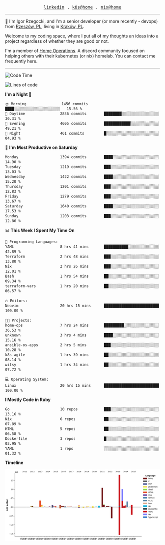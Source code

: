 <p align="center">
  <samp>
    <a href="https://www.linkedin.com/in/ajgon">linkedin</a> .
    <a href="https://github.com/deedee-ops/k8s-gitops">k8s@home</a> .
    <a href="https://github.com/deedee-ops/nixlab">nix@home</a>
  </samp>
</p>

----------------------------------------------------------------

:wave: I'm Igor Rzegocki, and I'm a senior developer (or more recently - devops) from [Rzeszów, PL](https://en.wikipedia.org/wiki/Rzesz%C3%B3w), living in [Kraków, PL](https://en.wikipedia.org/wiki/Krak%C3%B3w).

Welcome to my coding space, where I put all of my thoughts an ideas into a project regardless of whether they are good or not.

I'm a member of [Home Operations](https://discord.gg/home-operations). A discord community focused on helping others with their kubernetes (or nix) homelab. You can contact me frequently here.

----------------------------------------------------------------

<!--START_SECTION:waka-->
![Code Time](http://img.shields.io/badge/Code%20Time-606%20hrs%2018%20mins-blue)

![Lines of code](https://img.shields.io/badge/From%20Hello%20World%20I%27ve%20Written-6.2%20million%20lines%20of%20code-blue)

**I'm a Night 🦉** 

```text
🌞 Morning                1456 commits        ████░░░░░░░░░░░░░░░░░░░░░   15.56 % 
🌆 Daytime                2836 commits        ████████░░░░░░░░░░░░░░░░░   30.31 % 
🌃 Evening                4605 commits        ████████████░░░░░░░░░░░░░   49.21 % 
🌙 Night                  461 commits         █░░░░░░░░░░░░░░░░░░░░░░░░   04.93 % 
```
📅 **I'm Most Productive on Saturday** 

```text
Monday                   1394 commits        ████░░░░░░░░░░░░░░░░░░░░░   14.90 % 
Tuesday                  1219 commits        ███░░░░░░░░░░░░░░░░░░░░░░   13.03 % 
Wednesday                1422 commits        ████░░░░░░░░░░░░░░░░░░░░░   15.20 % 
Thursday                 1201 commits        ███░░░░░░░░░░░░░░░░░░░░░░   12.83 % 
Friday                   1279 commits        ███░░░░░░░░░░░░░░░░░░░░░░   13.67 % 
Saturday                 1640 commits        ████░░░░░░░░░░░░░░░░░░░░░   17.53 % 
Sunday                   1203 commits        ███░░░░░░░░░░░░░░░░░░░░░░   12.86 % 
```


📊 **This Week I Spent My Time On** 

```text
💬 Programming Languages: 
YAML                     8 hrs 41 mins       ███████████░░░░░░░░░░░░░░   42.89 % 
Terraform                2 hrs 48 mins       ███░░░░░░░░░░░░░░░░░░░░░░   13.80 % 
Nix                      2 hrs 26 mins       ███░░░░░░░░░░░░░░░░░░░░░░   12.01 % 
Bash                     1 hrs 54 mins       ██░░░░░░░░░░░░░░░░░░░░░░░   09.34 % 
terraform-vars           1 hrs 20 mins       ██░░░░░░░░░░░░░░░░░░░░░░░   06.57 % 

🔥 Editors: 
Neovim                   20 hrs 15 mins      █████████████████████████   100.00 % 

🐱‍💻 Projects: 
home-ops                 7 hrs 24 mins       █████████░░░░░░░░░░░░░░░░   36.53 % 
unknown                  3 hrs 4 mins        ████░░░░░░░░░░░░░░░░░░░░░   15.16 % 
ansible-os-apps          2 hrs 5 mins        ███░░░░░░░░░░░░░░░░░░░░░░   10.28 % 
k8s-agile                1 hrs 39 mins       ██░░░░░░░░░░░░░░░░░░░░░░░   08.14 % 
witsy                    1 hrs 34 mins       ██░░░░░░░░░░░░░░░░░░░░░░░   07.72 % 

💻 Operating System: 
Linux                    20 hrs 15 mins      █████████████████████████   100.00 % 
```

**I Mostly Code in Ruby** 

```text
Go                       10 repos            ███░░░░░░░░░░░░░░░░░░░░░░   13.16 % 
Nix                      6 repos             ██░░░░░░░░░░░░░░░░░░░░░░░   07.89 % 
HTML                     5 repos             ██░░░░░░░░░░░░░░░░░░░░░░░   06.58 % 
Dockerfile               3 repos             █░░░░░░░░░░░░░░░░░░░░░░░░   03.95 % 
YAML                     1 repo              ░░░░░░░░░░░░░░░░░░░░░░░░░   01.32 % 
```



**Timeline**

![Lines of Code chart](https://raw.githubusercontent.com/ajgon/ajgon/master/assets/bar_graph.png)


<!--END_SECTION:waka-->
